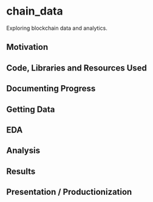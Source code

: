 # chain_data

Exploring blockchain data and analytics.

## Motivation

## Code, Libraries and Resources Used

## Documenting Progress

## Getting Data

## EDA

## Analysis

## Results

## Presentation / Productionization
